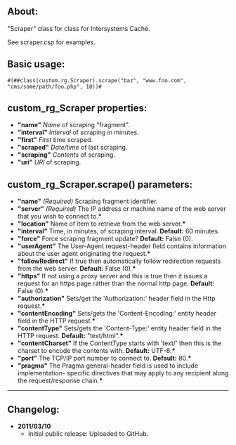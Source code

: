 ## About:

"Scraper" class for class for Intersystems Caché.

See scraper.csp for examples.

## Basic usage:

    #(##class(custom.rg.Scraper).scrape("baz", "www.foo.com", "cms/some/path/foo.php", 10))#

## custom_rg_Scraper properties:

* __"name"__ _Name_ of scraping "fragment".
* __"interval"__ _Interval_ of scraping in minutes.
* __"first"__ _First_ time scraped.
* __"scraped"__ _Date/time_ of last scraping.
* __"scraping"__ _Contents_ of scraping.
* __"uri"__ _URI_ of scraping.

## custom_rg_Scraper.scrape() parameters:

* __"name"__ _(Required)_ Scraping fragment identifier.
* __"server"__ _(Required)_ The IP address or machine name of the web server that you wish to connect to.__*__
* __"location"__ Name of item to retrieve from the web server.__*__
* __"interval"__ Time, in minutes, of scraping interval. __Default:__ 60 minutes.
* __"force"__ Force scraping fragment update? __Default:__ False (0).
* __"userAgent"__ The User-Agent request-header field contains information about the user agent originating the request.__*__
* __"followRedirect"__ If true then automatically follow redirection requests from the web server. __Default:__ False (0).__*__
* __"https"__ If not using a proxy server and this is true then it issues a request for an https page rather than the normal http page. __Default:__ False (0).__*__
* __"authorization"__ Sets/get the 'Authorization:' header field in the Http request.__*__
* __"contentEncoding"__ Sets/gets the 'Content-Encoding:' entity header field in the HTTP request.__*__
* __"contentType"__ Sets/gets the 'Content-Type:' entity header field in the HTTP request. __Default:__ "text/html".__*__
* __"contentCharset"__ If the ContentType starts with 'text/' then this is the charset to encode the contents with. __Default:__ UTF-8.__*__
* __"port"__ The TCP/IP port number to connect to. __Default:__ 80.__*__
* __"pragma"__ The Pragma general-header field is used to include implementation- specific directives that may apply to any recipient along the request/response chain.__*__

-----

## Changelog:

* __2011/03/10__
	* Initial public release: Uploaded to GitHub.

